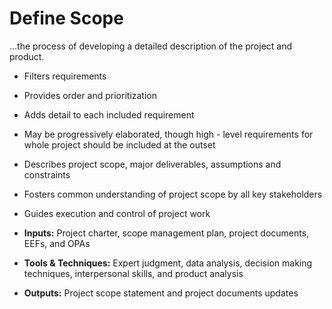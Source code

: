 # Define Scope

…the process of developing a detailed description of the project and product. 

- Filters requirements
- Provides order and prioritization
- Adds detail to each included requirement 
- May be progressively elaborated, though high - level requirements for whole project should be included at the outset 
- Describes project scope, major deliverables, assumptions and constraints 
- Fosters common understanding of project scope by all key stakeholders 
- Guides execution and control of project work 

- **Inputs:** Project charter, scope management plan, project documents, EEFs, and OPAs 
- **Tools & Techniques:** Expert judgment, data analysis, decision making techniques, interpersonal skills, and product analysis 
- **Outputs:** Project scope statement and project documents updates 